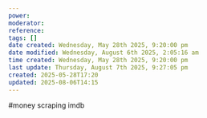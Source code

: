```yaml
---
power: 
moderator: 
reference: 
tags: []
date created: Wednesday, May 28th 2025, 9:20:00 pm
date modified: Wednesday, August 6th 2025, 2:05:16 am
time created: Wednesday, May 28th 2025, 9:20:00 pm
last update: Thursday, August 7th 2025, 9:27:05 pm
created: 2025-05-28T17:20
updated: 2025-08-06T14:15
---
```

#money 
scraping imdb
